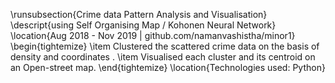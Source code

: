 \runsubsection{Crime data Pattern Analysis and Visualisation}
\descript{using Self Organising Map / Kohonen Neural Network}
\location{Aug 2018 - Nov 2019 | github.com/namanvashistha/minor1}
\begin{tightemize}
\item Clustered the scattered crime data on the basis of density and coordinates .
\item Visualised each cluster and its centroid on an Open-street map.
\end{tightemize}
\location{Technologies used: Python} 
